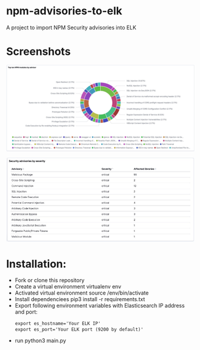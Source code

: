 # npm-advisories-to-elk
A project to import NPM Security advisories into ELK

# Screenshots

![main screenshot](https://github.com/michaelhidalgo/npm-advisories-to-elk/blob/master/resources/main.jpg)



![NPM advisories by severity](https://github.com/michaelhidalgo/npm-advisories-to-elk/blob/master/resources/security-advisories-by-severity.jpg)


# Installation:

+ Fork or clone this repository
+ Create a virtual environment virtualenv env
+ Activated virtual environment source /env/bin/activate
+ Install dependenciees pip3 install -r requirements.txt
+ Export following environment variables with Elasticsearch IP address and port:
  ```
  export es_hostname='Your ELK IP'
  export es_port='Your ELK port (9200 by default)'  
  
  ```
+ run python3 main.py
